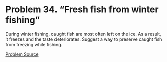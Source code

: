 # Problem 34. “Fresh fish from winter fishing”

During winter fishing, caught fish are most often left on the ice. As a result, it freezes and the taste deteriorates. Suggest a way to preserve caught fish from freezing while fishing.

[Problem Source](https://www.trizland.ru/tasks/1254/)
